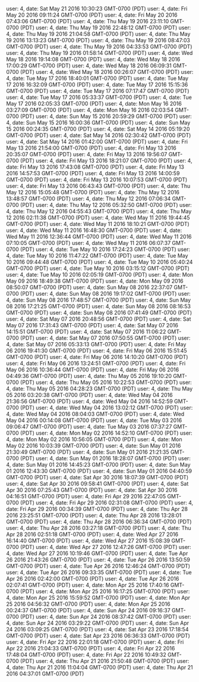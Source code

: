 user: 4, date: Sat May 21 2016 10:30:23 GMT-0700 (PDT)
user: 4, date: Fri May 20 2016 09:11:24 GMT-0700 (PDT)
user: 4, date: Fri May 20 2016 07:43:06 GMT-0700 (PDT)
user: 4, date: Thu May 19 2016 23:11:10 GMT-0700 (PDT)
user: 4, date: Thu May 19 2016 22:48:12 GMT-0700 (PDT)
user: 4, date: Thu May 19 2016 21:04:58 GMT-0700 (PDT)
user: 4, date: Thu May 19 2016 13:13:23 GMT-0700 (PDT)
user: 4, date: Thu May 19 2016 08:47:03 GMT-0700 (PDT)
user: 4, date: Thu May 19 2016 04:33:53 GMT-0700 (PDT)
user: 4, date: Thu May 19 2016 01:58:14 GMT-0700 (PDT)
user: 4, date: Wed May 18 2016 19:14:08 GMT-0700 (PDT)
user: 4, date: Wed May 18 2016 17:00:29 GMT-0700 (PDT)
user: 4, date: Wed May 18 2016 06:09:31 GMT-0700 (PDT)
user: 4, date: Wed May 18 2016 00:26:07 GMT-0700 (PDT)
user: 4, date: Tue May 17 2016 18:40:01 GMT-0700 (PDT)
user: 4, date: Tue May 17 2016 16:32:09 GMT-0700 (PDT)
user: 4, date: Tue May 17 2016 15:15:36 GMT-0700 (PDT)
user: 4, date: Tue May 17 2016 07:17:47 GMT-0700 (PDT)
user: 4, date: Tue May 17 2016 05:33:37 GMT-0700 (PDT)
user: 4, date: Tue May 17 2016 02:05:33 GMT-0700 (PDT)
user: 4, date: Mon May 16 2016 03:27:09 GMT-0700 (PDT)
user: 4, date: Mon May 16 2016 02:03:54 GMT-0700 (PDT)
user: 4, date: Sun May 15 2016 20:59:29 GMT-0700 (PDT)
user: 4, date: Sun May 15 2016 16:00:36 GMT-0700 (PDT)
user: 4, date: Sun May 15 2016 00:24:35 GMT-0700 (PDT)
user: 4, date: Sat May 14 2016 05:19:20 GMT-0700 (PDT)
user: 4, date: Sat May 14 2016 02:30:42 GMT-0700 (PDT)
user: 4, date: Sat May 14 2016 01:42:00 GMT-0700 (PDT)
user: 4, date: Fri May 13 2016 21:54:00 GMT-0700 (PDT)
user: 4, date: Fri May 13 2016 20:35:07 GMT-0700 (PDT)
user: 4, date: Fri May 13 2016 19:56:07 GMT-0700 (PDT)
user: 4, date: Fri May 13 2016 18:21:07 GMT-0700 (PDT)
user: 4, date: Fri May 13 2016 17:43:08 GMT-0700 (PDT)
user: 4, date: Fri May 13 2016 14:57:53 GMT-0700 (PDT)
user: 4, date: Fri May 13 2016 14:00:59 GMT-0700 (PDT)
user: 4, date: Fri May 13 2016 10:07:53 GMT-0700 (PDT)
user: 4, date: Fri May 13 2016 06:43:43 GMT-0700 (PDT)
user: 4, date: Thu May 12 2016 15:05:48 GMT-0700 (PDT)
user: 4, date: Thu May 12 2016 13:48:57 GMT-0700 (PDT)
user: 4, date: Thu May 12 2016 07:06:34 GMT-0700 (PDT)
user: 4, date: Thu May 12 2016 05:32:50 GMT-0700 (PDT)
user: 4, date: Thu May 12 2016 04:55:43 GMT-0700 (PDT)
user: 4, date: Thu May 12 2016 02:11:38 GMT-0700 (PDT)
user: 4, date: Wed May 11 2016 19:44:45 GMT-0700 (PDT)
user: 4, date: Wed May 11 2016 18:10:21 GMT-0700 (PDT)
user: 4, date: Wed May 11 2016 16:48:30 GMT-0700 (PDT)
user: 4, date: Wed May 11 2016 12:36:44 GMT-0700 (PDT)
user: 4, date: Wed May 11 2016 07:10:05 GMT-0700 (PDT)
user: 4, date: Wed May 11 2016 06:07:37 GMT-0700 (PDT)
user: 4, date: Tue May 10 2016 17:24:23 GMT-0700 (PDT)
user: 4, date: Tue May 10 2016 11:47:22 GMT-0700 (PDT)
user: 4, date: Tue May 10 2016 09:44:48 GMT-0700 (PDT)
user: 4, date: Tue May 10 2016 05:40:24 GMT-0700 (PDT)
user: 4, date: Tue May 10 2016 03:15:12 GMT-0700 (PDT)
user: 4, date: Tue May 10 2016 02:05:19 GMT-0700 (PDT)
user: 4, date: Mon May 09 2016 18:49:38 GMT-0700 (PDT)
user: 4, date: Mon May 09 2016 08:50:07 GMT-0700 (PDT)
user: 4, date: Sun May 08 2016 22:37:07 GMT-0700 (PDT)
user: 4, date: Sun May 08 2016 19:17:02 GMT-0700 (PDT)
user: 4, date: Sun May 08 2016 17:48:57 GMT-0700 (PDT)
user: 4, date: Sun May 08 2016 17:21:25 GMT-0700 (PDT)
user: 4, date: Sun May 08 2016 08:16:53 GMT-0700 (PDT)
user: 4, date: Sun May 08 2016 07:41:49 GMT-0700 (PDT)
user: 4, date: Sat May 07 2016 20:48:56 GMT-0700 (PDT)
user: 4, date: Sat May 07 2016 17:31:43 GMT-0700 (PDT)
user: 4, date: Sat May 07 2016 14:15:51 GMT-0700 (PDT)
user: 4, date: Sat May 07 2016 11:06:22 GMT-0700 (PDT)
user: 4, date: Sat May 07 2016 07:50:55 GMT-0700 (PDT)
user: 4, date: Sat May 07 2016 05:33:13 GMT-0700 (PDT)
user: 4, date: Fri May 06 2016 19:41:30 GMT-0700 (PDT)
user: 4, date: Fri May 06 2016 15:51:45 GMT-0700 (PDT)
user: 4, date: Fri May 06 2016 14:10:20 GMT-0700 (PDT)
user: 4, date: Fri May 06 2016 13:24:51 GMT-0700 (PDT)
user: 4, date: Fri May 06 2016 10:36:44 GMT-0700 (PDT)
user: 4, date: Fri May 06 2016 04:49:36 GMT-0700 (PDT)
user: 4, date: Thu May 05 2016 19:10:20 GMT-0700 (PDT)
user: 4, date: Thu May 05 2016 10:22:53 GMT-0700 (PDT)
user: 4, date: Thu May 05 2016 04:28:23 GMT-0700 (PDT)
user: 4, date: Thu May 05 2016 03:20:38 GMT-0700 (PDT)
user: 4, date: Wed May 04 2016 21:36:56 GMT-0700 (PDT)
user: 4, date: Wed May 04 2016 14:52:59 GMT-0700 (PDT)
user: 4, date: Wed May 04 2016 13:02:12 GMT-0700 (PDT)
user: 4, date: Wed May 04 2016 08:04:03 GMT-0700 (PDT)
user: 4, date: Wed May 04 2016 00:14:08 GMT-0700 (PDT)
user: 4, date: Tue May 03 2016 09:06:47 GMT-0700 (PDT)
user: 4, date: Tue May 03 2016 07:37:27 GMT-0700 (PDT)
user: 4, date: Mon May 02 2016 14:52:10 GMT-0700 (PDT)
user: 4, date: Mon May 02 2016 10:56:05 GMT-0700 (PDT)
user: 4, date: Mon May 02 2016 10:03:39 GMT-0700 (PDT)
user: 4, date: Sun May 01 2016 21:30:49 GMT-0700 (PDT)
user: 4, date: Sun May 01 2016 21:21:35 GMT-0700 (PDT)
user: 4, date: Sun May 01 2016 18:28:07 GMT-0700 (PDT)
user: 4, date: Sun May 01 2016 14:45:23 GMT-0700 (PDT)
user: 4, date: Sun May 01 2016 12:43:30 GMT-0700 (PDT)
user: 4, date: Sun May 01 2016 04:40:59 GMT-0700 (PDT)
user: 4, date: Sat Apr 30 2016 18:07:39 GMT-0700 (PDT)
user: 4, date: Sat Apr 30 2016 09:58:41 GMT-0700 (PDT)
user: 4, date: Sat Apr 30 2016 07:25:43 GMT-0700 (PDT)
user: 4, date: Sat Apr 30 2016 04:16:51 GMT-0700 (PDT)
user: 4, date: Fri Apr 29 2016 22:47:05 GMT-0700 (PDT)
user: 4, date: Fri Apr 29 2016 02:31:08 GMT-0700 (PDT)
user: 4, date: Fri Apr 29 2016 00:34:39 GMT-0700 (PDT)
user: 4, date: Thu Apr 28 2016 23:25:51 GMT-0700 (PDT)
user: 4, date: Thu Apr 28 2016 13:28:01 GMT-0700 (PDT)
user: 4, date: Thu Apr 28 2016 06:36:34 GMT-0700 (PDT)
user: 4, date: Thu Apr 28 2016 03:27:18 GMT-0700 (PDT)
user: 4, date: Thu Apr 28 2016 02:51:18 GMT-0700 (PDT)
user: 4, date: Wed Apr 27 2016 16:14:40 GMT-0700 (PDT)
user: 4, date: Wed Apr 27 2016 15:08:39 GMT-0700 (PDT)
user: 4, date: Wed Apr 27 2016 12:47:26 GMT-0700 (PDT)
user: 4, date: Wed Apr 27 2016 10:19:46 GMT-0700 (PDT)
user: 4, date: Tue Apr 26 2016 21:43:26 GMT-0700 (PDT)
user: 4, date: Tue Apr 26 2016 13:50:59 GMT-0700 (PDT)
user: 4, date: Tue Apr 26 2016 12:46:24 GMT-0700 (PDT)
user: 4, date: Tue Apr 26 2016 09:33:35 GMT-0700 (PDT)
user: 4, date: Tue Apr 26 2016 02:42:00 GMT-0700 (PDT)
user: 4, date: Tue Apr 26 2016 02:07:41 GMT-0700 (PDT)
user: 4, date: Mon Apr 25 2016 17:40:16 GMT-0700 (PDT)
user: 4, date: Mon Apr 25 2016 16:17:25 GMT-0700 (PDT)
user: 4, date: Mon Apr 25 2016 15:59:52 GMT-0700 (PDT)
user: 4, date: Mon Apr 25 2016 04:56:32 GMT-0700 (PDT)
user: 4, date: Mon Apr 25 2016 00:24:37 GMT-0700 (PDT)
user: 4, date: Sun Apr 24 2016 09:16:37 GMT-0700 (PDT)
user: 4, date: Sun Apr 24 2016 08:37:42 GMT-0700 (PDT)
user: 4, date: Sun Apr 24 2016 03:29:22 GMT-0700 (PDT)
user: 4, date: Sun Apr 24 2016 03:09:25 GMT-0700 (PDT)
user: 4, date: Sat Apr 23 2016 17:18:54 GMT-0700 (PDT)
user: 4, date: Sat Apr 23 2016 06:36:33 GMT-0700 (PDT)
user: 4, date: Fri Apr 22 2016 22:01:18 GMT-0700 (PDT)
user: 4, date: Fri Apr 22 2016 21:04:33 GMT-0700 (PDT)
user: 4, date: Fri Apr 22 2016 17:48:04 GMT-0700 (PDT)
user: 4, date: Fri Apr 22 2016 10:49:32 GMT-0700 (PDT)
user: 4, date: Thu Apr 21 2016 21:50:48 GMT-0700 (PDT)
user: 4, date: Thu Apr 21 2016 11:04:04 GMT-0700 (PDT)
user: 4, date: Thu Apr 21 2016 04:37:01 GMT-0700 (PDT)
